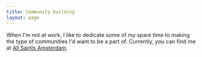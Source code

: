 ```yaml
---
title: Community building
layout: page
---
```


When I'm not at work, I like to dedicate some of my spare time to making the type of communities I'd want to be a part of. Currently, you can find me at [All Saints Amsterdam](https://allsaintsamsterdam.church/).
